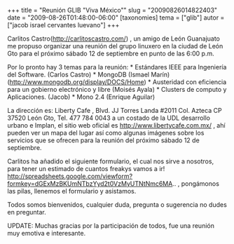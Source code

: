 +++
title = "Reunión GLIB &quot;Viva México&quot;"
slug = "20090826014822403"
date = "2009-08-26T01:48:00-06:00"
[taxonomies]
tema = ["glib"]
autor = ["jacob israel cervantes luevano"]
+++

Carlitos
Castro(<a href="http://carlitoscastro.com/">http://carlitoscastro.com/</a>)
, un amigo de León Guanajuato me propuso organizar una reunión del grupo
linuxero en la ciudad de León Gto para el próximo sábado 12 de
septiembre en punto de las 6:00 p.m.

Por lo pronto hay 3 temas para la reunión: \* Estándares IEEE para
Ingeniería del Software. (Carlos Castro) \* MongoDB (Ismael Marín)
(<a href="http://www.mongodb.org/display/DOCS/Home">http://www.mongodb.org/display/DOCS/Home</a>)
\* Austeridad con eficiencia para un gobierno electrónico y libre
(Moisés Ayala) \* Clusters de computo y Aplicaciones. (Jacob) \* Mono
2.4 (Enrique Aguilar)

La dirección es: Liberty Cafe , Blvd. JJ Torres Landa #2011 Col. Azteca
CP 37520 León Gto, Tel. 477 784 0043 a un costado de la UDL desarrollo
urbano e Implan, el sitio web oficial es
<a href="http://www.libertycafe.com.mx/">http://www.libertycafe.com.mx/</a>
, ahí pueden ver un mapa del lugar así como algunas imágenes sobre los
servicios que se ofrecen para la reunión del próximo sábado 12 de
septiembre.

Carlitos ha añadido el siguiente formulario, el cual nos sirve a
nosotros, para tener un estimado de cuantos freakys vamos a ir!
<a href="http://spreadsheets.google.com/viewform?formkey=dGExMzBKUmNTbzYyd2t0VzMyUTNtNmc6MA">http://spreadsheets.google.com/viewform?formkey=dGExMzBKUmNTbzYyd2t0VzMyUTNtNmc6MA</a>..
, pongámonos las pilas, llenemos el formulario y asistamos.

Todos somos bienvenidos, cualquier duda, pregunta o sugerencia no dudes
en preguntar.

UPDATE: Muchas gracias por la participación de todos, fue una reunión
muy emotiva e interesante.
